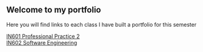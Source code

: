 ## Welcome to my portfolio

Here you will find links to each class I have built a portfolio for this semester

[IN601 Professional Practice 2](./IN601.md "Professional Practice 2")   
[IN602 Software Engineering](./IN602.md "Software Engineering")  

<!--
<a href="./IN601.md">Professional Practice 2</a>
<a href="./IN602.md">Software Engineering</a>
-->
